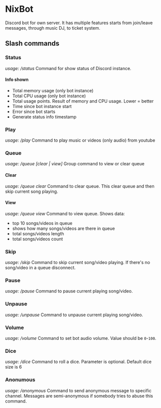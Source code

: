 # NixBot
Discord bot for own server. It has multiple features starts from join/leave messages, through music DJ, to ticket system.

## Slash commands
### Status
_usage: /status_
Command for show status of Discord instance.
#### Info shown
- Total memory usage (only bot instance)
- Total CPU usage (only bot instance)
- Total usage points. Result of memory and CPU usage. Lower = better
- Time since bot instance start
- Error since bot starts
- Generate status info timestamp
### Play
_usage: /play <youtube url>_
Command to play music or videos (only audio) from youtube
### Queue
_usage: /queue [clear | view]_
Group command to view or clear queue
#### Clear
_usage: /queue clear_
Command to clear queue. This clear queue and then skip current song playing.
#### View
_usage: /queue view_
Command to view queue. Shows data:
- top 10 songs/videos in queue
- shows how many songs/videos are there in queue
- total songs/videos length
- total songs/videos count
### Skip
_usage: /skip_
Command to skip current song/video playing. If there's no song/video in a queue disconnect.
### Pause
_usage: /pause_
Command to pause current playing song/video.
### Unpause
_usage: /unpause_
Command to unpause current playing song/video.
### Volume
_usage: /volume <volume to set>_
Command to set bot audio volume. Value should be `0`-`100`.
### Dice
_usage: /dice <dice size>_
Command to roll a dice. Parameter is optional. Default dice size is 6
### Anonumous
_usage: /anonymous <message>_
Command to send anonymous message to specific channel. Messages are semi-anonymous if somebody tries to abuse this command.
